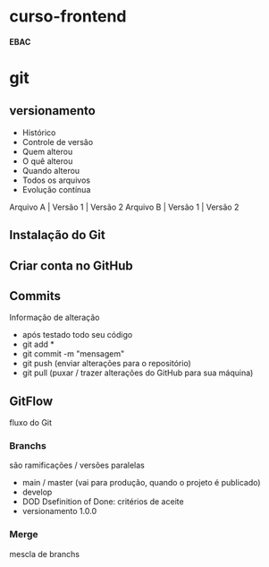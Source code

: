 # curso-frontend
#### EBAC

# git
## versionamento
 - Histórico
 - Controle de versão
 - Quem alterou
 - O quê alterou
 - Quando alterou
 - Todos os arquivos
 - Evolução contínua

 Arquivo A | Versão 1 | Versão 2
 Arquivo B | Versão 1 | Versão 2

## Instalação do Git

## Criar conta no GitHub

## Commits
Informação de alteração
- após testado todo seu código
- git add *
- git commit -m "mensagem"
- git push (enviar alterações para o repositório)
- git pull (puxar / trazer alterações do GitHub para sua máquina)

## GitFlow
fluxo do Git

### Branchs
são ramificações / versões paralelas

- main / master (vai para produção, quando o projeto é publicado)
- develop
- DOD Dsefinition of Done: critérios de aceite
- versionamento 1.0.0

### Merge
mescla de branchs